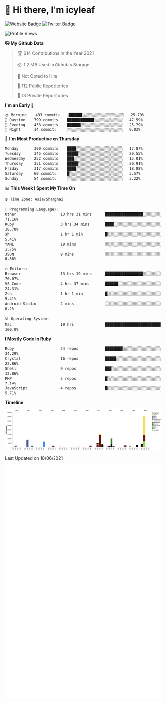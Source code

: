 # 👋 Hi there, I'm icyleaf

[![Website Badge](https://img.shields.io/badge/-icyleaf.com-444444?style=flat&logo=Google-Chrome&logoColor=f2f2f2&link=https://icyleaf.com)](https://icyleaf.com)
[![Twitter Badge](https://img.shields.io/badge/-@icyleaf-1da1f2?style=flat&labelColor=1ca0f1&logo=twitter&logoColor=white&link=https://twitter.com/icyleaf)](https://twitter.com/icyleaf)

<!--START_SECTION:waka-->
![Profile Views](http://img.shields.io/badge/Profile%20Views-1-blue)

**🐱 My Github Data** 

> 🏆 614 Contributions in the Year 2021
 > 
> 📦 1.2 MB Used in Github's Storage 
 > 
> 🚫 Not Opted to Hire
 > 
> 📜 112 Public Repositories 
 > 
> 🔑 13 Private Repositories  
 > 
**I'm an Early 🐤** 

```text
🌞 Morning    433 commits    ██████░░░░░░░░░░░░░░░░░░░   25.79% 
🌆 Daytime    799 commits    ████████████░░░░░░░░░░░░░   47.59% 
🌃 Evening    433 commits    ██████░░░░░░░░░░░░░░░░░░░   25.79% 
🌙 Night      14 commits     ░░░░░░░░░░░░░░░░░░░░░░░░░   0.83%

```
📅 **I'm Most Productive on Thursday** 

```text
Monday       300 commits    ████░░░░░░░░░░░░░░░░░░░░░   17.87% 
Tuesday      345 commits    █████░░░░░░░░░░░░░░░░░░░░   20.55% 
Wednesday    252 commits    ███░░░░░░░░░░░░░░░░░░░░░░   15.01% 
Thursday     351 commits    █████░░░░░░░░░░░░░░░░░░░░   20.91% 
Friday       317 commits    ████░░░░░░░░░░░░░░░░░░░░░   18.88% 
Saturday     60 commits     █░░░░░░░░░░░░░░░░░░░░░░░░   3.57% 
Sunday       54 commits     ░░░░░░░░░░░░░░░░░░░░░░░░░   3.22%

```


📊 **This Week I Spent My Time On** 

```text
⌚︎ Time Zone: Asia/Shanghai

💬 Programming Languages: 
Other                    13 hrs 31 mins      █████████████████░░░░░░░░   71.16% 
Ruby                     3 hrs 34 mins       ████░░░░░░░░░░░░░░░░░░░░░   18.78% 
sh                       1 hr 1 min          █░░░░░░░░░░░░░░░░░░░░░░░░   5.41% 
YAML                     19 mins             ░░░░░░░░░░░░░░░░░░░░░░░░░   1.75% 
JSON                     9 mins              ░░░░░░░░░░░░░░░░░░░░░░░░░   0.86%

🔥 Editors: 
Browser                  13 hrs 19 mins      █████████████████░░░░░░░░   70.07% 
VS Code                  4 hrs 37 mins       ██████░░░░░░░░░░░░░░░░░░░   24.31% 
Zsh                      1 hr 1 min          █░░░░░░░░░░░░░░░░░░░░░░░░   5.41% 
Android Studio           2 mins              ░░░░░░░░░░░░░░░░░░░░░░░░░   0.2%

💻 Operating System: 
Mac                      19 hrs              █████████████████████████   100.0%

```

**I Mostly Code in Ruby** 

```text
Ruby                     24 repos            ████████░░░░░░░░░░░░░░░░░   34.29% 
Crystal                  16 repos            █████░░░░░░░░░░░░░░░░░░░░   22.86% 
Shell                    9 repos             ███░░░░░░░░░░░░░░░░░░░░░░   12.86% 
PHP                      5 repos             █░░░░░░░░░░░░░░░░░░░░░░░░   7.14% 
JavaScript               4 repos             █░░░░░░░░░░░░░░░░░░░░░░░░   5.71%

```


**Timeline**

![Chart not found](https://raw.githubusercontent.com/icyleaf/icyleaf/main/charts/bar_graph.png) 


 Last Updated on 18/06/2021
<!--END_SECTION:waka-->

![Metrics](https://github.com/icyleaf/icyleaf/blob/main/github-metrics.svg)
